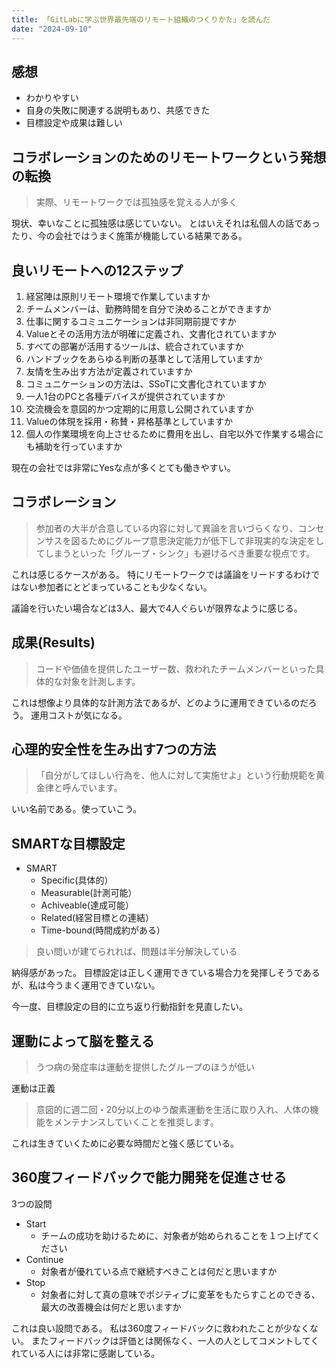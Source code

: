 ```yaml
---
title: 「GitLabに学ぶ世界最先端のリモート組織のつくりかた」を読んだ
date: "2024-09-10"
---
```


## 感想

- わかりやすい
- 自身の失敗に関連する説明もあり、共感できた
- 目標設定や成果は難しい

## コラボレーションのためのリモートワークという発想の転換

> 実際、リモートワークでは孤独感を覚える人が多く

現状、幸いなことに孤独感は感じていない。
とはいえそれは私個人の話であったり、今の会社ではうまく施策が機能している結果である。

## 良いリモートへの12ステップ

1. 経営陣は原則リモート環境で作業していますか
1. チームメンバーは、勤務時間を自分で決めることができますか
1. 仕事に関するコミュニケーションは非同期前提ですか
1. Valueとその活用方法が明確に定義され、文書化されていますか
1. すべての部署が活用するツールは、統合されていますか
1. ハンドブックをあらゆる判断の基準として活用していますか
1. 友情を生み出す方法が定義されていますか
1. コミュニケーションの方法は、SSoTに文書化されていますか
1. 一人1台のPCと各種デバイスが提供されていますか
1. 交流機会を意図的かつ定期的に用意し公開されていますか
1. Valueの体現を採用・称賛・昇格基準としていますか
1. 個人の作業環境を向上させるために費用を出し、自宅以外で作業する場合にも補助を行っていますか

現在の会社では非常にYesな点が多くとても働きやすい。

## コラボレーション

> 参加者の大半が合意している内容に対して異論を言いづらくなり、コンセンサスを図るためにグループ意思決定能力が低下して非現実的な決定をしてしまうといった「グループ・シンク」も避けるべき重要な視点です。

これは感じるケースがある。
特にリモートワークでは議論をリードするわけではない参加者にとどまっていることも少なくない。

議論を行いたい場合などは3人、最大で4人ぐらいが限界なように感じる。

## 成果(Results)

> コードや価値を提供したユーザー数、救われたチームメンバーといった具体的な対象を計測します。

これは想像より具体的な計測方法であるが、どのように運用できているのだろう。
運用コストが気になる。

## 心理的安全性を生み出す7つの方法

> 「自分がしてほしい行為を、他人に対して実施せよ」という行動規範を黄金律と呼んでいます。

いい名前である。使っていこう。

## SMARTな目標設定

- SMART
  - Specific(具体的）
  - Measurable(計測可能）
  - Achiveable(達成可能）
  - Related(経営目標との連結）
  - Time-bound(時間成約がある）

> 良い問いが建てられれば、問題は半分解決している

納得感があった。
目標設定は正しく運用できている場合力を発揮しそうであるが、私は今うまく運用できていない。

今一度、目標設定の目的に立ち返り行動指針を見直したい。

## 運動によって脳を整える

> うつ病の発症率は運動を提供したグループのほうが低い

運動は正義

> 意図的に週二回・20分以上のゆう酸素運動を生活に取り入れ、人体の機能をメンテナンスしていくことを推奨します。

これは生きていくために必要な時間だと強く感じている。

## 360度フィードバックで能力開発を促進させる

3つの設問

- Start
  - チームの成功を助けるために、対象者が始められることを１つ上げてください
- Continue
  - 対象者が優れている点で継続すべきことは何だと思いますか
- Stop
  - 対象者に対して真の意味でポジティブに変革をもたらすことのできる、最大の改善機会は何だと思いますか

これは良い設問である。
私は360度フィードバックに救われたことが少なくない。
またフィードバックは評価とは関係なく、一人の人としてコメントしてくれている人には非常に感謝している。
